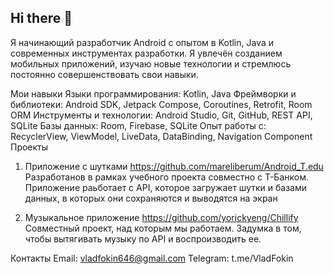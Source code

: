 ## Hi there 👋
Я начинающий разработчик Android с опытом в Kotlin, Java и современных инструментах разработки. Я увлечён созданием мобильных приложений, изучаю новые технологии и стремлюсь постоянно совершенствовать свои навыки.

Мои навыки
Языки программирования: Kotlin, Java
Фреймворки и библиотеки: Android SDK, Jetpack Compose, Coroutines, Retrofit, Room ORM
Инструменты и технологии: Android Studio, Git, GitHub, REST API, SQLite
Базы данных: Room, Firebase, SQLite
Опыт работы с: RecyclerView, ViewModel, LiveData, DataBinding, Navigation Component
Проекты
1. Приложение с шутками https://github.com/mareliberum/Android_T.edu
  Разработанов в рамках учебного проекта совместно с T-Банком. Приложение раьботает с API, которое загружает шутки и базами данных, в которых они сохраняются и выводятся на экран

2. Музыкальное приложение https://github.com/yorickyeng/Chillify
  Совместный проект, над которым мы работаем. Задумка в том, чтобы вытягивать музыку по API и воспроизводить ее. 

Контакты
Email: vladfokin646@gmail.com
Telegram: t.me/VladFokin

